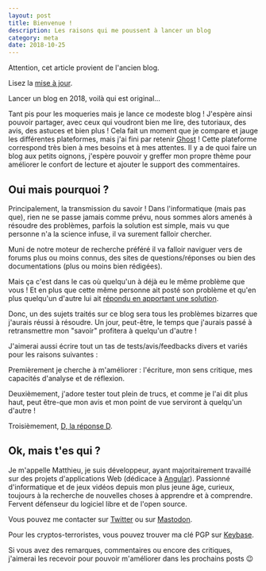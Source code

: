 ```yaml
---
layout: post
title: Bienvenue !
description: Les raisons qui me poussent à lancer un blog
category: meta
date: 2018-10-25
---
```


<div class="warning">
    <p>Attention, cet article provient de l'ancien blog.</p>
    <p>Lisez la <a href="{% post_url 2019-01-14-Re-bienvenue %}">mise à jour</a>.</p>
</div>

Lancer un blog en 2018, voilà qui est original...

Tant pis pour les moqueries mais je lance ce modeste blog ! J'espère ainsi pouvoir partager, avec ceux qui voudront bien me lire, des tutoriaux, des avis, des astuces et bien plus ! Cela fait un moment que je compare et jauge les différentes plateformes, mais j'ai fini par retenir [Ghost](https://ghost.org) ! Cette plateforme correspond très bien à mes besoins et à mes attentes. Il y a  de quoi faire un blog aux petits oignons, j'espère pouvoir y greffer mon propre thème pour améliorer le confort de lecture et ajouter le support des commentaires.

## Oui mais pourquoi ?

Principalement, la transmission du savoir ! Dans l'informatique (mais pas que), rien ne se passe jamais comme prévu, nous sommes alors amenés à résoudre des problèmes, parfois la solution est simple, mais vu que personne n'a la science infuse, il va surement falloir chercher.

Muni de notre moteur de recherche préféré il va falloir naviguer vers de forums plus ou moins connus, des sites de questions/réponses ou bien des documentations (plus ou moins bien rédigées).

Mais ça c'est dans le cas où quelqu'un à déjà eu le même problème que vous ! Et en plus que cette même personne ait posté son problème et qu'en plus quelqu'un d'autre lui ait [répondu en apportant une solution](https://xkcd.com/979).

Donc, un des sujets traités sur ce blog sera tous les problèmes bizarres que j'aurais réussi à résoudre. Un jour, peut-être, le temps que j'aurais passé à retransmettre mon "savoir" profitera à quelqu'un d'autre !

J'aimerai aussi écrire tout un tas de tests/avis/feedbacks divers et variés pour les raisons suivantes :

Premièrement je cherche à m'améliorer : l'écriture, mon sens critique, mes capacités d'analyse et de réflexion.

Deuxièmement, j'adore tester tout plein de trucs, et comme je l'ai dit plus haut, peut être-que mon avis et mon point de vue serviront à quelqu'un d'autre !

Troisièmement, [D, la réponse D](https://youtu.be/Iq5FNCr0MOM?t=74).

## Ok, mais t'es qui ?

Je m'appelle Matthieu, je suis développeur, ayant majoritairement travaillé sur des projets d'applications Web (dédicace à [Angular](https://angular.io)). Passionné d'informatique et de jeux vidéos depuis mon plus jeune âge, curieux, toujours à la recherche de nouvelles choses à apprendre et à comprendre. Fervent défenseur du logiciel libre et de l'open source.

Vous pouvez me contacter sur [Twitter](https://twitter.com/Mistermatt007) ou sur [Mastodon](https://mstdn.io/@Matthieu).

Pour les cryptos-terroristes, vous pouvez trouver ma clé PGP sur [Keybase](https://keybase.io/mvion).

Si vous avez des remarques, commentaires ou encore des critiques, j'aimerai les recevoir pour pouvoir m'améliorer dans les prochains posts 😉

<!-- Did you just find an easter egg ? contact me via an ENCRYPTED message, I may have something for you -->